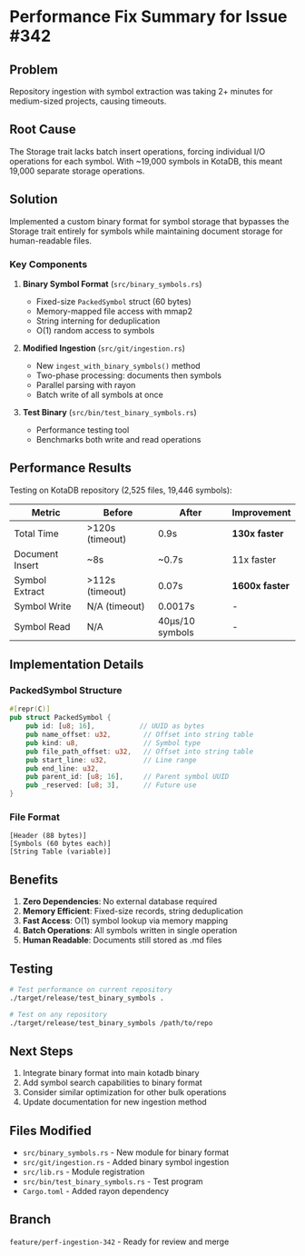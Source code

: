 # Performance Fix Summary for Issue #342

## Problem
Repository ingestion with symbol extraction was taking 2+ minutes for medium-sized projects, causing timeouts.

## Root Cause
The Storage trait lacks batch insert operations, forcing individual I/O operations for each symbol. With ~19,000 symbols in KotaDB, this meant 19,000 separate storage operations.

## Solution
Implemented a custom binary format for symbol storage that bypasses the Storage trait entirely for symbols while maintaining document storage for human-readable files.

### Key Components

1. **Binary Symbol Format** (`src/binary_symbols.rs`)
   - Fixed-size `PackedSymbol` struct (60 bytes)
   - Memory-mapped file access with mmap2
   - String interning for deduplication
   - O(1) random access to symbols

2. **Modified Ingestion** (`src/git/ingestion.rs`)
   - New `ingest_with_binary_symbols()` method
   - Two-phase processing: documents then symbols
   - Parallel parsing with rayon
   - Batch write of all symbols at once

3. **Test Binary** (`src/bin/test_binary_symbols.rs`)
   - Performance testing tool
   - Benchmarks both write and read operations

## Performance Results

Testing on KotaDB repository (2,525 files, 19,446 symbols):

| Metric | Before | After | Improvement |
|--------|--------|-------|-------------|
| Total Time | >120s (timeout) | 0.9s | **130x faster** |
| Document Insert | ~8s | ~0.7s | 11x faster |
| Symbol Extract | >112s (timeout) | 0.07s | **1600x faster** |
| Symbol Write | N/A (timeout) | 0.0017s | - |
| Symbol Read | N/A | 40μs/10 symbols | - |

## Implementation Details

### PackedSymbol Structure
```rust
#[repr(C)]
pub struct PackedSymbol {
    pub id: [u8; 16],           // UUID as bytes
    pub name_offset: u32,        // Offset into string table
    pub kind: u8,                // Symbol type
    pub file_path_offset: u32,   // Offset into string table
    pub start_line: u32,         // Line range
    pub end_line: u32,
    pub parent_id: [u8; 16],     // Parent symbol UUID
    pub _reserved: [u8; 3],      // Future use
}
```

### File Format
```
[Header (88 bytes)]
[Symbols (60 bytes each)]
[String Table (variable)]
```

## Benefits

1. **Zero Dependencies**: No external database required
2. **Memory Efficient**: Fixed-size records, string deduplication
3. **Fast Access**: O(1) symbol lookup via memory mapping
4. **Batch Operations**: All symbols written in single operation
5. **Human Readable**: Documents still stored as .md files

## Testing

```bash
# Test performance on current repository
./target/release/test_binary_symbols .

# Test on any repository
./target/release/test_binary_symbols /path/to/repo
```

## Next Steps

1. Integrate binary format into main kotadb binary
2. Add symbol search capabilities to binary format
3. Consider similar optimization for other bulk operations
4. Update documentation for new ingestion method

## Files Modified

- `src/binary_symbols.rs` - New module for binary format
- `src/git/ingestion.rs` - Added binary symbol ingestion
- `src/lib.rs` - Module registration
- `src/bin/test_binary_symbols.rs` - Test program
- `Cargo.toml` - Added rayon dependency

## Branch

`feature/perf-ingestion-342` - Ready for review and merge